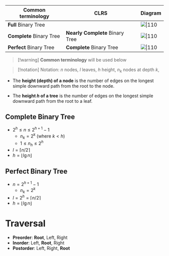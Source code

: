 
| Common terminology       | CLRS                            | Diagram                   |
| ------------------------ | ------------------------------- | ------------------------- |
| **Full** Binary Tree     |                                 | ![ \|110](fullBT.svg)     |
| **Complete** Binary Tree | **Nearly Complete** Binary Tree | ![ \|110](completeBT.svg) |
| **Perfect** Binary Tree  | **Complete** Binary Tree        | ![ \|110](perfectBT.svg)  |

>[!warning] **Common terminology** will be used below

> [!notation] Notation:  $n$ nodes,   $l$ leaves,   $h$ height,    $n_{k}$ nodes at depth $k$, 

- The **height (depth) of a node** is the number of edges on the longest simple downward path from the root to the node.

- The **height $h$ of a tree** is the number of edges on the longest simple downward path from the root to a leaf.

## Complete Binary Tree

- $2^h\leq{n\leq{2^{h+1}-1}}$
	- $n_{k}=2^k$ (where $k<h$)
	- $1\leq{n_{h}\leq{2^h}}$
- $l=\lceil{n/2}\rceil$
- $h={\lfloor{\lg{n}\rfloor}}$

## Perfect Binary Tree

- $n=2^{h+1}-1$
	- $n_{k}=2^k$
- $l=2^h=\lceil{n/2}\rceil$
- $h={\lfloor{\lg{n}\rfloor}}$


# Traversal

- **Preorder**: **Root**, Left, Right
- **Inorder**: Left, **Root**, Right
- **Postorder**: Left, Right, **Root**
